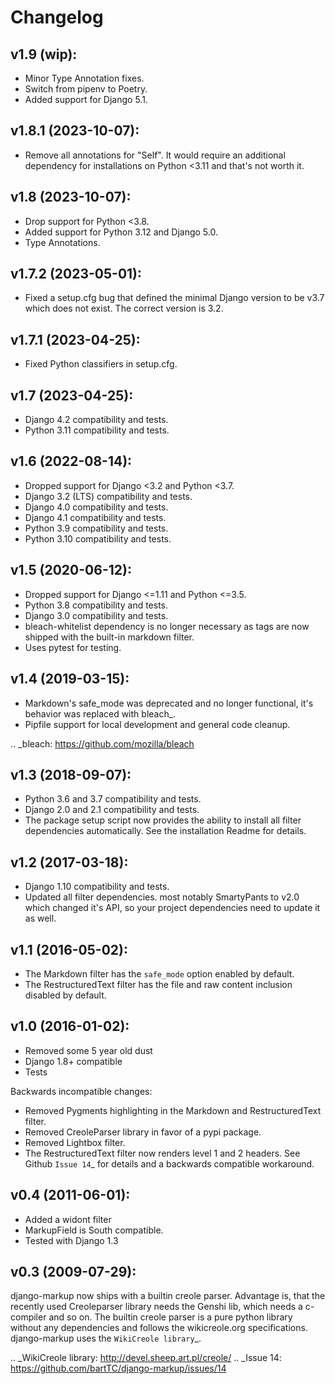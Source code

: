 Changelog
=========

v1.9 (wip):
-----------

- Minor Type Annotation fixes.
- Switch from pipenv to Poetry.
- Added support for Django 5.1.

v1.8.1 (2023-10-07):
--------------------

- Remove all annotations for "Self". It would require an additional dependency for
  installations on Python <3.11 and that's not worth it.

v1.8 (2023-10-07):
------------------

- Drop support for Python <3.8.
- Added support for Python 3.12 and Django 5.0.
- Type Annotations.

v1.7.2 (2023-05-01):
--------------------

- Fixed a setup.cfg bug that defined the minimal Django version to be v3.7 which does
  not exist. The correct version is 3.2.

v1.7.1 (2023-04-25):
--------------------

- Fixed Python classifiers in setup.cfg.

v1.7 (2023-04-25):
------------------

- Django 4.2 compatibility and tests.
- Python 3.11 compatibility and tests.

v1.6 (2022-08-14):
------------------

- Dropped support for Django <3.2 and Python <3.7.
- Django 3.2 (LTS) compatibility and tests.
- Django 4.0 compatibility and tests.
- Django 4.1 compatibility and tests.
- Python 3.9 compatibility and tests.
- Python 3.10 compatibility and tests.


v1.5 (2020-06-12):
------------------

- Dropped support for Django <=1.11 and Python <=3.5.
- Python 3.8 compatibility and tests.
- Django 3.0 compatibility and tests.
- bleach-whitelist dependency is no longer necessary as tags are now shipped
  with the built-in markdown filter.
- Uses pytest for testing.

v1.4 (2019-03-15):
------------------

- Markdown's safe_mode was deprecated and no longer functional, it's behavior
  was replaced with bleach_.
- Pipfile support for local development and general code cleanup.

.. _bleach: https://github.com/mozilla/bleach

v1.3 (2018-09-07):
------------------

- Python 3.6 and 3.7 compatibility and tests.
- Django 2.0 and 2.1 compatibility and tests.
- The package setup script now provides the ability to install all filter
  dependencies automatically. See the installation Readme for details.

v1.2 (2017-03-18):
------------------

- Django 1.10 compatibility and tests.
- Updated all filter dependencies. most notably SmartyPants to v2.0
  which changed it's API, so your project dependencies need to update it
  as well.

v1.1 (2016-05-02):
------------------

- The Markdown filter has the ``safe_mode`` option enabled by default.
- The RestructuredText filter has the file and raw content inclusion
  disabled by default.

v1.0 (2016-01-02):
------------------

- Removed some 5 year old dust
- Django 1.8+ compatible
- Tests

Backwards incompatible changes:

- Removed Pygments highlighting in the Markdown and RestructuredText filter.
- Removed CreoleParser library in favor of a pypi package.
- Removed Lightbox filter.
- The RestructuredText filter now renders level 1 and 2 headers.
  See Github `Issue 14`_ for details and a backwards compatible workaround.

v0.4 (2011-06-01):
------------------

- Added a widont filter
- MarkupField is South compatible.
- Tested with Django 1.3

v0.3 (2009-07-29):
------------------

django-markup now ships with a builtin creole parser. Advantage is, that
the recently used Creoleparser library needs the Genshi lib, which needs
a c-compiler and so on. The builtin creole parser is a pure python library
without any dependencies and follows the wikicreole.org specifications.
django-markup uses the `WikiCreole library`_.

.. _WikiCreole library: http://devel.sheep.art.pl/creole/
.. _Issue 14: https://github.com/bartTC/django-markup/issues/14
